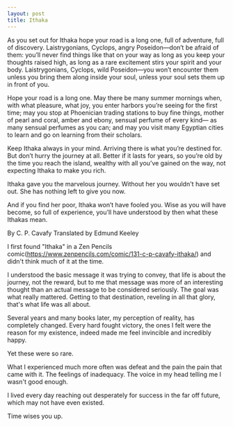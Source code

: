 ```yaml
---
layout: post
title: Ithaka
---
```


As you set out for Ithaka
hope your road is a long one,
full of adventure, full of discovery.
Laistrygonians, Cyclops,
angry Poseidon—don’t be afraid of them:
you’ll never find things like that on your way
as long as you keep your thoughts raised high,
as long as a rare excitement
stirs your spirit and your body.
Laistrygonians, Cyclops,
wild Poseidon—you won’t encounter them
unless you bring them along inside your soul,
unless your soul sets them up in front of you.

Hope your road is a long one.
May there be many summer mornings when,
with what pleasure, what joy,
you enter harbors you’re seeing for the first time;
may you stop at Phoenician trading stations
to buy fine things,
mother of pearl and coral, amber and ebony,
sensual perfume of every kind—
as many sensual perfumes as you can;
and may you visit many Egyptian cities
to learn and go on learning from their scholars.

Keep Ithaka always in your mind.
Arriving there is what you’re destined for.
But don’t hurry the journey at all.
Better if it lasts for years,
so you’re old by the time you reach the island,
wealthy with all you’ve gained on the way,
not expecting Ithaka to make you rich.

Ithaka gave you the marvelous journey.
Without her you wouldn't have set out.
She has nothing left to give you now.

And if you find her poor, Ithaka won’t have fooled you.
Wise as you will have become, so full of experience,
you’ll have understood by then what these Ithakas mean.


By C. P. Cavafy
Translated by Edmund Keeley



I first found "Ithaka" in a Zen Pencils comic(https://www.zenpencils.com/comic/131-c-p-cavafy-ithaka/) and didn't think much of it at the time.

I understood the basic message it was trying to convey, that life is about the journey, not the reward, but to me that message was more of an interesting thought than an actual message to be considered seriously. The goal was what really mattered. Getting to that destination, reveling in all that glory, that's what life was all about. 

Several years and many books later, my perception of reality, has completely changed. Every hard fought victory, the ones I felt were the reason for my existence, indeed made me feel invincible and incredibly happy. 

Yet these were so rare.

What I experienced much more often was defeat and the pain the pain that came with it. The feelings of inadequacy. The voice in my head telling me I wasn't good enough. 


I lived every day reaching out desperately for success in the far off future, which may not have even existed. 

Time wises you up.

